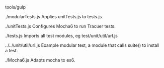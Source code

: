 tools/gulp

./modularTests.js
Applies unitTests.js to tests.js

./unitTests.js
Configures Mocha6 to run Tracuer tests.

./tests.js
Imports all test modules, eg test/unit/util/url.js

../../unit/util/url.js
Example modular test, a module that calls suite() to install a test.

./Mocha6.js
Adapts mocha to es6.

